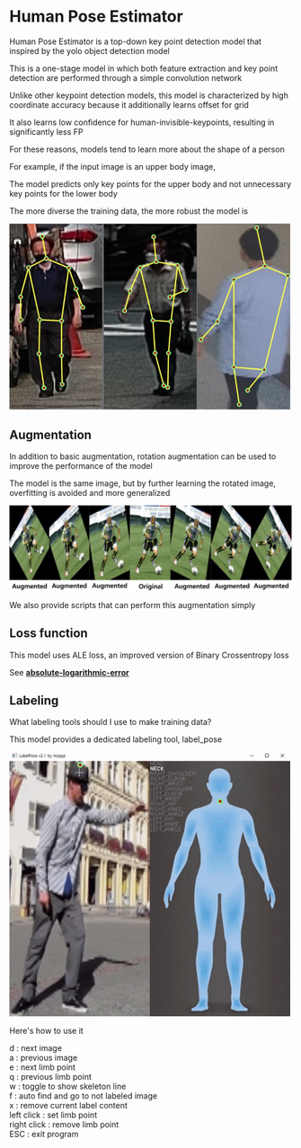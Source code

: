 # Human Pose Estimator

Human Pose Estimator is a top-down key point detection model that inspired by the yolo object detection model

This is a one-stage model in which both feature extraction and key point detection are performed through a simple convolution network

Unlike other keypoint detection models, this model is characterized by high coordinate accuracy because it additionally learns offset for grid

It also learns low confidence for human-invisible-keypoints, resulting in significantly less FP

For these reasons, models tend to learn more about the shape of a person

For example, if the input image is an upper body image,

The model predicts only key points for the upper body and not unnecessary key points for the lower body

The more diverse the training data, the more robust the model is

<img src="/md/sample.jpg" width="500"><br>

## Augmentation

In addition to basic augmentation, rotation augmentation can be used to improve the performance of the model

The model is the same image, but by further learning the rotated image, overfitting is avoided and more generalized

<img src="/md/augmentation.jpg" width="600"><br>

We also provide scripts that can perform this augmentation simply

## Loss function

This model uses ALE loss, an improved version of Binary Crossentropy loss

See [**absolute-logarithmic-error**](https://github.com/inzapp/absolute-logarithmic-error)

## Labeling

What labeling tools should I use to make training data?

This model provides a dedicated labeling tool, label_pose

<img src="/md/label_pose.gif" width="500"><br>

Here's how to use it

d : next image<br>
a : previous image<br>
e : next limb point<br>
q : previous limb point<br>
w : toggle to show skeleton line<br>
f : auto find and go to not labeled image<br>
x : remove current label content<br>
left click : set limb point<br>
right click : remove limb point<br>
ESC : exit program
